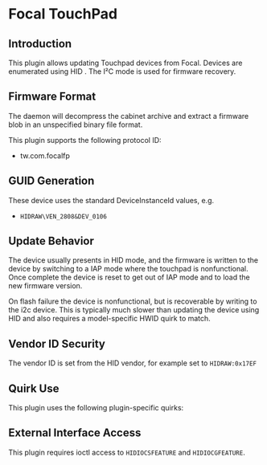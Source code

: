 # Focal TouchPad

## Introduction

This plugin allows updating Touchpad devices from Focal. Devices are enumerated
using HID . The I²C mode is used for firmware recovery.

## Firmware Format

The daemon will decompress the cabinet archive and extract a firmware blob in
an unspecified binary file format.

This plugin supports the following protocol ID:

* tw.com.focalfp

## GUID Generation

These device uses the standard DeviceInstanceId values, e.g.

* `HIDRAW\VEN_2808&DEV_0106`

## Update Behavior

The device usually presents in HID mode, and the firmware is written to the
device by switching to a IAP mode where the touchpad is nonfunctional.
Once complete the device is reset to get out of IAP mode and to load the new
firmware version.

On flash failure the device is nonfunctional, but is recoverable by writing
to the i2c device. This is typically much slower than updating the device
using HID and also requires a model-specific HWID quirk to match.

## Vendor ID Security

The vendor ID is set from the HID vendor, for example set to `HIDRAW:0x17EF`

## Quirk Use

This plugin uses the following plugin-specific quirks:

## External Interface Access

This plugin requires ioctl access to `HIDIOCSFEATURE` and `HIDIOCGFEATURE`.
